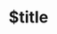 ---
title: $title
second_title: Aspose.Email για Αναφορά API .NET
description: $description
type: docs
weight: $weight
url: /el/net/$ref/
---